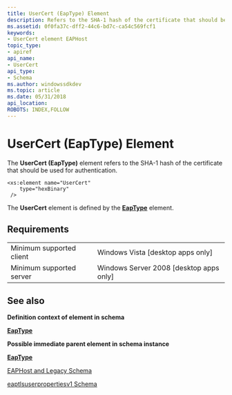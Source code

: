 ```yaml
---
title: UserCert (EapType) Element
description: Refers to the SHA-1 hash of the certificate that should be used for authentication.
ms.assetid: 0f0fa37c-dff2-44c6-bd7c-ca54c569fcf1
keywords:
- UserCert element EAPHost
topic_type:
- apiref
api_name:
- UserCert
api_type:
- Schema
ms.author: windowssdkdev
ms.topic: article
ms.date: 05/31/2018
api_location: 
ROBOTS: INDEX,FOLLOW
---
```


# UserCert (EapType) Element

The **UserCert (EapType)** element refers to the SHA-1 hash of the certificate that should be used for authentication.

``` syntax
<xs:element name="UserCert"
    type="hexBinary"
 />
```

The **UserCert** element is defined by the [**EapType**](eaptlsuserpropertiesv1schema-eaptype-element.md) element.

## Requirements



|                                     |                                                      |
|-------------------------------------|------------------------------------------------------|
| Minimum supported client<br/> | Windows Vista \[desktop apps only\]<br/>       |
| Minimum supported server<br/> | Windows Server 2008 \[desktop apps only\]<br/> |



## See also

<dl> <dt>

**Definition context of element in schema**
</dt> <dt>

[**EapType**](eaptlsuserpropertiesv1schema-eaptype-element.md)
</dt> <dt>

**Possible immediate parent element in schema instance**
</dt> <dt>

[**EapType**](eaptlsuserpropertiesv1schema-eaptype-element.md)
</dt> <dt>

[EAPHost and Legacy Schema](eaphost-schemas.md)
</dt> <dt>

[eaptlsuserpropertiesv1 Schema](eaptlsuserpropertiesv1schema-schema.md)
</dt> </dl>

 

 





